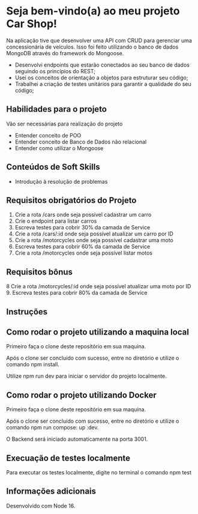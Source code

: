 # Seja bem-vindo(a) ao meu projeto Car Shop!
Na aplicação tive que desenvolver uma API com CRUD para gerenciar uma concessionária de veículos. Isso foi feito utilizando o banco de dados MongoDB através do framework do Mongoose.
- Desenvolvi endpoints que estarão conectados ao seu banco de dados seguindo os princípios do REST;
- Usei os conceitos de orientação a objetos para estruturar seu código;
- Trabalhei a criação de testes unitários para garantir a qualidade do seu código;

## Habilidades para o projeto
Vão ser necessárias para realização do projeto
 - Entender conceito de POO
 - Entender conceito de Banco de Dados não relacional
 - Entender como utilizar o Mongoose

## Conteúdos de Soft Skills
 - Introdução à resolução de problemas

## Requisitos obrigatórios do Projeto
 1. Crie a rota /cars onde seja possível cadastrar um carro
 2. Crie o endpoint para listar carros
 3. Escreva testes para cobrir 30% da camada de Service
 4. Crie a rota /cars/:id onde seja possível atualizar um carro por ID
 5. Crie a rota /motorcycles onde seja possível cadastrar uma moto
 6. Escreva testes para cobrir 60% da camada de Service
 7. Crie a rota /motorcycles onde seja possível listar motos
## Requisitos bônus
 8 Crie a rota /motorcycles/:id onde seja possível atualizar uma moto por ID
 9. Escreva testes para cobrir 80% da camada de Service
 
## Instruções
## Como rodar o projeto utilizando a maquina local

Primeiro faça o clone deste repositório em sua maquina.

Após o clone ser concluído com sucesso, entre no diretório e utilize o comando npm install.

Utilize npm run dev para iniciar o servidor do projeto localmente.

## Como rodar o projeto utilizando Docker

Primeiro faça o clone deste repositório em sua maquina.

Após o clone ser concluído com sucesso, entre no diretório e utilize o comando npm run compose: up :dev.

O Backend será iniciado automaticamente na  porta 3001.

## Execuação de testes localmente
Para executar os testes localmente, digite no terminal o comando npm test

## Informações adicionais
Desenvolvido com Node 16.
